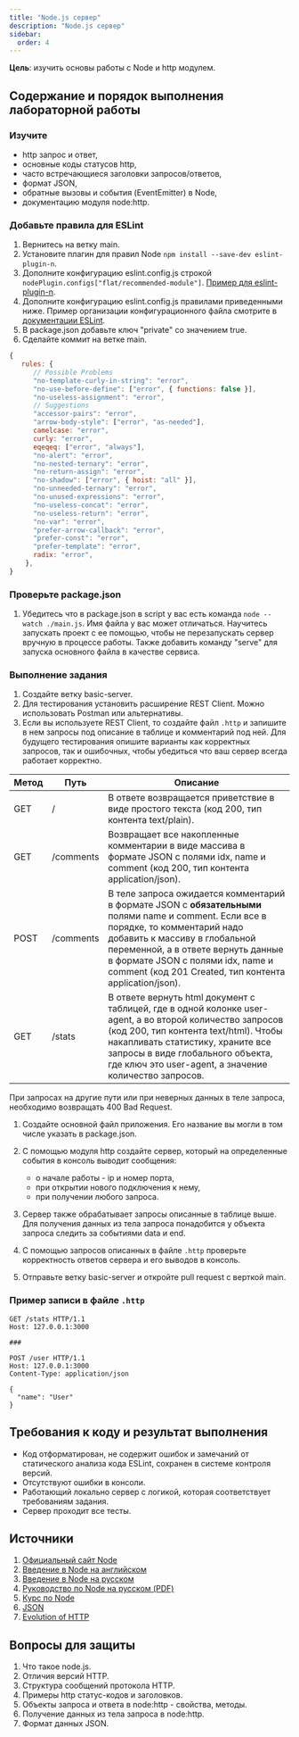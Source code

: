 ```yaml
---
title: "Node.js сервер"
description: "Node.js сервер"
sidebar:
  order: 4
---
```


**Цель**: изучить основы работы с Node и http модулем.

## Содержание и порядок выполнения лабораторной работы

### Изучите

- http запрос и ответ,
- основные коды статусов http,
- часто встречающиеся заголовки запросов/ответов,
- формат JSON,
- обратные вызовы и события (EventEmitter) в Node,
- документацию модуля node:http.

### Добавьте правила для ESLint

1. Вернитесь на ветку main.
1. Установите плагин для правил Node `npm install --save-dev eslint-plugin-n`.
1. Дополните конфигурацию eslint.config.js строкой `nodePlugin.configs["flat/recommended-module"]`. [Пример для eslint-plugin-n](https://www.npmjs.com/package/eslint-plugin-n).
1. Дополните конфигурацию eslint.config.js правилами приведенными ниже. Пример организации конфигурационного файла смотрите в [документации ESLint](https://eslint.org/docs/latest/use/getting-started#configuration).
1. В package.json добавьте ключ "private" со значением true.
1. Сделайте коммит на ветке main.

```js
{
   rules: {
      // Possible Problems
      "no-template-curly-in-string": "error",
      "no-use-before-define": ["error", { functions: false }],
      "no-useless-assignment": "error",
      // Suggestions
      "accessor-pairs": "error",
      "arrow-body-style": ["error", "as-needed"],
      camelcase: "error",
      curly: "error",
      eqeqeq: ["error", "always"],
      "no-alert": "error",
      "no-nested-ternary": "error",
      "no-return-assign": "error",
      "no-shadow": ["error", { hoist: "all" }],
      "no-unneeded-ternary": "error",
      "no-unused-expressions": "error",
      "no-useless-concat": "error",
      "no-useless-return": "error",
      "no-var": "error",
      "prefer-arrow-callback": "error",
      "prefer-const": "error",
      "prefer-template": "error",
      radix: "error",
    },
}
```

### Проверьте package.json

1. Убедитесь что в package.json в script у вас есть команда `node --watch ./main.js`. Имя файла у вас может отличаться. Научитесь запускать проект с ее помощью, чтобы не перезапускать сервер вручную в процессе работы. Также добавить команду "serve" для запуска основного файла в качестве сервиса.

### Выполнение задания

1. Создайте ветку basic-server.
1. Для тестирования установить расширение REST Client. Можно использовать Postman или альтернативы.
1. Если вы используете REST Client, то создайте файл `.http` и запишите в нем запросы под описание в таблице и комментарий под ней. Для будущего тестирования опишите варианты как корректных запросов, так и ошибочных, чтобы убедиться что ваш сервер всегда работает корректно.

| Метод | Путь      | Описание                                                                                                                                                                                                                                                                                                   |
| ----- | --------- | ---------------------------------------------------------------------------------------------------------------------------------------------------------------------------------------------------------------------------------------------------------------------------------------------------------- |
| GET   | /         | В ответе возвращается приветствие в виде простого текста (код 200, тип контента text/plain).                                                                                                                                                                                                               |
| GET   | /comments | Возвращает все накопленные комментарии в виде массива в формате JSON с полями idx, name и comment (код 200, тип контента application/json).                                                                                                                                                                |
| POST  | /comments | В теле запроса ожидается комментарий в формате JSON с **обязательными** полями name и comment. Если все в порядке, то комментарий надо добавить к массиву в глобальной переменной, а в ответе вернуть данные в формате JSON с полями idx, name и comment (код 201 Created, тип контента application/json). |
| GET   | /stats    | В ответе вернуть html документ с таблицей, где в одной колонке user-agent, а во второй количество запросов (код 200, тип контента text/html). Чтобы накапливать статистику, храните все запросы в виде глобального объекта, где ключ это user-agent, а значение количество запросов.                       |

При запросах на другие пути или при неверных данных в теле запроса, необходимо возвращать 400 Bad Request.

1. Создайте основной файл приложения. Его название вы могли в том числе указать в package.json.
1. С помощью модуля http создайте сервер, который на определенные события в консоль выводит сообщения:

   - о начале работы - ip и номер порта,
   - при открытии нового подключения к нему,
   - при получении любого запроса.

1. Сервер также обрабатывает запросы описанные в таблице выше. Для получения данных из тела запроса понадобится у объекта запроса следить за событиями data и end.
1. С помощью запросов описанных в файле `.http` проверьте корректность ответов сервера и его выводов в консоль.
1. Отправьте ветку basic-server и откройте pull request с верткой main.

### Пример записи в файле `.http`

```
GET /stats HTTP/1.1
Host: 127.0.0.1:3000

###

POST /user HTTP/1.1
Host: 127.0.0.1:3000
Content-Type: application/json

{
  "name": "User"
}
```

## Требования к коду и результат выполнения

- Код отформатирован, не содержит ошибок и замечаний от статического анализа кода ESLint, сохранен в системе контроля версий.
- Отсутствуют ошибки в консоли.
- Работающий локально сервер с логикой, которая соответствует требованиям задания.
- Сервер проходит все тесты.

## Источники

1. [Официальный сайт Node](https://nodejs.org/en/)
1. [Введение в Node на английском](https://nodejs.dev/en/learn/)
1. [Введение в Node на русском](https://nodejsdev.ru/guides/)
1. [Руководство по Node на русском (PDF)](https://ruvds.com/img/other/ee86eb4f-db9f-48d3-8094-c76e14414678.pdf)
1. [Курс по Node](https://habr.com/ru/post/485294/)
1. [JSON](https://doka.guide/tools/json/)
1. [Evolution of HTTP](https://developer.mozilla.org/en-US/docs/Web/HTTP/Evolution_of_HTTP)

## Вопросы для защиты

1. Что такое node.js.
1. Отличия версий HTTP.
1. Структура сообщений протокола HTTP.
1. Примеры http статус-кодов и заголовков.
1. Объекты запроса и ответа в node\:http - свойства, методы.
1. Получение данных из тела запроса в node\:http.
1. Формат данных JSON.